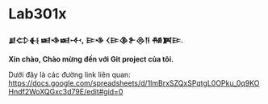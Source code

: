 # Lab301x
**𒋗𒌌𒈬 𒀜𒈾𒀜𒋾,**
**𒄿𒈾 𒌋𒄿𒆠𒉿𒁲𒀀 𒄀𒀉𒄿.**

**Xin chào,
Chào mừng đến với Git project của tôi.**

Dưới đây là các đường link liên quan:
https://docs.google.com/spreadsheets/d/1lmBrxSZQxSPqtgL0OPku_0q9KOHndf2WoXQGxc3d79E/edit#gid=0
